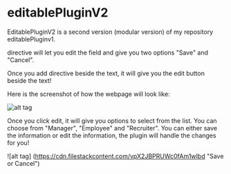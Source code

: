 # editablePluginV2
EditablePluginV2 is a second version (modular version) of my repository editablePluginv1.

<edit-me> directive will let you edit the field and give you two options "Save" and "Cancel".

Once you add <edit-me> directive beside the text, it will give you the edit button beside the text!

Here is the screenshot of how the webpage will look like:

![alt tag](https://cdn.filestackcontent.com/zxrGFccQSGKXVuL9F974 "Edit Plugin")

Once you click edit, it will give you options to select from the list. You can choose from "Manager", "Employee" and "Recruiter".
You can either save the information or edit the information, the plugin will handle the changes for you!

![alt tag] (https://cdn.filestackcontent.com/vpX2JBPRUWc0fAm1wIbd "Save or Cancel")


